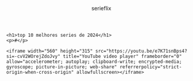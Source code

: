 <body>
    <header>serieflix</header>

    <h1>top 10 melhores series de 2024</h1>
    <p>#</p>

    <iframe width="560" height="315" src="https://youtu.be/e7K71snBps4?si=-cvV2WOrejZdoJvy" title="YouTube video player" frameborder="0" allow="accelerometer; autoplay; clipboard-write; encrypted-media; gyroscope; picture-in-picture; web-share" referrerpolicy="strict-origin-when-cross-origin" allowfullscreen></iframe>

</body>
